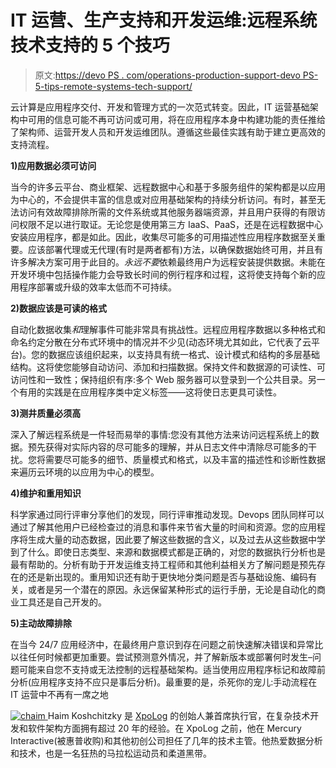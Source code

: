 # IT 运营、生产支持和开发运维:远程系统技术支持的 5 个技巧

> 原文:[https://devo PS . com/operations-production-support-devo PS-5-tips-remote-systems-tech-support/](https://devops.com/operations-production-support-devops-5-tips-remote-systems-tech-support/)

云计算是应用程序交付、开发和管理方式的一次范式转变。因此，IT 运营基础架构中可用的信息可能不再可访问或可用，将在应用程序本身中构建功能的责任推给了架构师、运营开发人员和开发运维团队。遵循这些最佳实践有助于建立更高效的支持流程。

**1)应用数据必须可访问**

当今的许多云平台、商业框架、远程数据中心和基于多服务组件的架构都是以应用为中心的，不会提供丰富的信息或对应用基础架构的持续分析访问。有时，甚至无法访问有效故障排除所需的文件系统或其他服务器端资源，并且用户获得的有限访问权限不足以进行取证。无论您是使用第三方 IaaS、PaaS，还是在远程数据中心安装应用程序，都是如此。因此，收集尽可能多的可用描述性应用程序数据至关重要。应该部署代理或无代理(有时是两者都有)方法，以确保数据始终可用，并且有许多解决方案可用于此目的。*永远不要*依赖最终用户为远程安装提供数据。未能在开发环境中包括操作能力会导致长时间的例行程序和过程，这将使支持每个新的应用程序部署或升级的效率太低而不可持续。

**2)数据应该是可读的格式**

自动化数据收集*和*理解事件可能非常具有挑战性。远程应用程序数据以多种格式和命名约定分散在分布式环境中的情况并不少见(动态环境尤其如此，它代表了云平台)。您的数据应该组织起来，以支持具有统一格式、设计模式和结构的多层基础结构。这将使您能够自动访问、添加和扫描数据。保持文件和数据源的可读性、可访问性和一致性；保持组织有序:多个 Web 服务器可以登录到一个公共目录。另一个有用的实践是在应用程序类中定义标签——这将使日志更具可读性。

**3)测井质量必须高**

深入了解远程系统是一件轻而易举的事情:您没有其他方法来访问远程系统上的数据。预先获得对实际内容的尽可能多的理解，并从日志文件中清除尽可能多的干扰。您将需要尽可能多的细节、质量模式和格式，以及丰富的描述性和诊断性数据来遍历云环境的以应用为中心的模型。

**4)维护和重用知识**

科学家通过同行评审分享他们的发现，同行评审推动发现。Devops 团队同样可以通过了解其他用户已经检查过的消息和事件来节省大量的时间和资源。您的应用程序将生成大量的动态数据，因此要了解这些数据的含义，以及过去从这些数据中学到了什么。即使日志类型、来源和数据模式都是正确的，对您的数据执行分析也是最有帮助的。分析有助于开发运维支持工程师和其他利益相关方了解问题是预先存在的还是新出现的。重用知识还有助于更快地分类问题是否与基础设施、编码有关，或者是另一个潜在的原因。永远保留某种形式的运行手册，无论是自动化的商业工具还是自己开发的。

**5)主动故障排除**

在当今 24/7 应用经济中，在最终用户意识到存在问题之前快速解决错误和异常比以往任何时候都更加重要。尝试预测意外情况，并了解新版本或部署何时发生–问题可能来自您不支持或无法控制的远程基础架构。适当使用应用程序标记和故障前分析(应用程序支持不应只是事后分析)。最重要的是，杀死你的宠儿:手动流程在 IT 运营中不再有一席之地

[![chaim](../Images/751b6dd79d24f3992bf51c5e47446cf2.png) ](https://devops.com/wp-content/uploads/2014/07/chaim.jpg) Haim Koshchitzky 是 [XpoLog](http://www.xpolog.com) 的创始人兼首席执行官，在复杂技术开发和软件架构方面拥有超过 20 年的经验。在 XpoLog 之前，他在 Mercury Interactive(被惠普收购)和其他初创公司担任了几年的技术主管。他热爱数据分析和技术，也是一名狂热的马拉松运动员和柔道黑带。